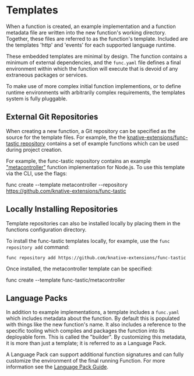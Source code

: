 # Templates

When a function is created, an example implementation and a function metadata file are written into the new function's working directory.  Together, these files are referred to as the function's template.  Included are the templates 'http' and 'events' for each supported language runtime.

These embedded templates are minimal by design.  The function contains a minimum of external dependencies, and the `func.yaml` file defines a final environment within which the function will execute that is devoid of any extraneous packages or services.

To make use of more complex initial function implementions, or to define runtime environments with arbitrarily complex requirements, the templates system is fully pluggable.

## External Git Repositories

When creating a new function, a Git repository can be specified as the source for the template files.  For example, the the [knative-extensions/func-tastic repository](https://github.com/knative-extensions/func-tastic) contains a set of example functions which can be used during project creation.

For example, the func-tastic repository contains an example ["metacontroller"](https://metacontroller.github.io/metacontroller) function implementation for Node.js.  To use this template via the CLI, use the flags:

func create <name> --template metacontroller --repository https://github.com/knative-extensions/func-tastic

## Locally Installing Repositories

Template repositories can also be installed locally by placing them in the functions configuration directory.

To install the func-tastic templates locally, for example, use the `func repository add` command:

```
func repository add https://github.com/knative-extensions/func-tastic
```

Once installed, the metacontroller template can be specified:

func create <name> --template func-tastic/metacontroller

## Language Packs

In addition to example implementations, a template includes a `func.yaml` which includes metadata about the function.  By default this is populated with things like the new function's name.  It also includes a reference to the specific tooling which compiles and packages the function into its deployable form.  This is called the "builder".  By customizing this metadata, it is more than just a template; it is referred to as a Language Pack.

A Language Pack can support additional function signatures and can fully customize the environment of the final running Function.  For more information see the [Language Pack Guide](language-pack-contract.md).









